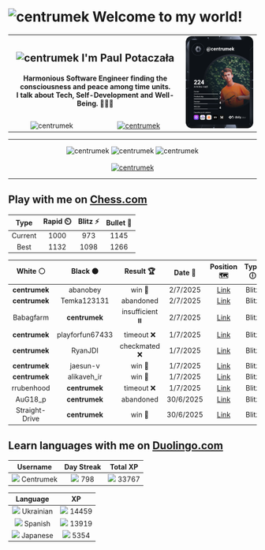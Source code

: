 <h1>
  <img
    src="https://emojis.slackmojis.com/emojis/images/1531849430/4246/blob-sunglasses.gif"
    width="30"
    alt="centrumek"
  />
  Welcome to my world!
</h1>

<table>
  <tbody>
    <tr>
      <td align="center" width="70%" colspan="2">
        <h2>
          <img
            src="https://raw.githubusercontent.com/MartinHeinz/MartinHeinz/master/wave.gif"
            width="30px"
            alt="centrumek"
          />
          I'm Paul Potaczała
        </h2>
        <h4>
          Harmonious Software Engineer finding the consciousness and peace among time units.
          <br/>
          I talk about Tech, Self-Development and Well-Being. 🌿🧘🚀
        </h4>
      </td>
      <td width="30%" rowspan="2">
        <a href="https://app.daily.dev/centrumek">
          <img
            src="./devcard.svg"
            alt="centrumek"
          />
        </a>
      </td>
    </tr>
    <tr align="center">
      <td>
        <img
          src="https://komarev.com/ghpvc/?username=centrumek&label=visitors&color=0e75b6&style=flat"
          alt="centrumek"
        >
      </td>
      <td>
        <a href="https://stackoverflow.com/users/14496012/centrumek">
          <img
            src="https://stackoverflow.com/users/flair/14496012.png?theme=dark"
            alt="centrumek"
          >
        </a>
      </td>
    </tr>
  </tbody>
</table>

---
<div align="center">
  <img 
    src="https://github-readme-stats.vercel.app/api?username=centrumek&show_icons=true&count_private=true&theme=dark&hide_border=true&hide=issues,contribs&bg_color=00000000"
    alt="centrumek"
  />
  <img
    src="https://github-readme-stats.vercel.app/api/top-langs/?username=centrumek&layout=compact&hide_border=true&theme=dark&bg_color=00000000&langs_count=6&exclude_repo=air-statistic-app"
    alt="centrumek"
  />
  <img 
    src="https://github-readme-streak-stats.herokuapp.com?user=centrumek&theme=dark&hide_border=true&background=FFFFFF00"
    alt="centrumek"
  />
  <br/>
  <br/>
  <a href="https://www.buymeacoffee.com/centrumek">
    <img
      src="https://cdn.buymeacoffee.com/buttons/v2/default-orange.png"
      height="50"
      width="210"
      alt="centrumek"
    />
  </a>
</div>

---

## Play with me on [Chess.com](https://www.chess.com/member/centrumek)

<div align="center">
<!--START_SECTION:chessStats-->
<!-- Automatically generated with https://github.com/Balastrong/chess-stats-action -->

| Type | Rapid ⏲️ | Blitz ⚡ | Bullet 🔫 |
|:---:|:---:|:---:|:---:|
| Current | 1000 | 973 | 1145 |
| Best | 1132 | 1098 | 1266 |

| White ⚪ | Black ⚫ | Result 🏆 | Date 📅 | Position 🗺️ | Type 🕕 |
|:---:|:---:|:---:|:---:|:---:|:---:|
| **centrumek** | abanobey | win 🥇 | 2/7/2025 | <a href="http://www.ee.unb.ca/cgi-bin/tervo/fen.pl?select=r1bq3r/ppk2Bp1/1npbp3/3p1p2/N2P4/1P2P3/P1P2PPP/R1BQK2R b KQ - 0 14">Link</a> | Blitz |
| **centrumek** | Temka123131 | abandoned  | 2/7/2025 | <a href="http://www.ee.unb.ca/cgi-bin/tervo/fen.pl?select=8/6kp/R7/8/6PP/6r1/1K3r2/8 w - - 1 43">Link</a> | Blitz |
| Babagfarm | **centrumek** | insufficient ⏸️ | 2/7/2025 | <a href="http://www.ee.unb.ca/cgi-bin/tervo/fen.pl?select=8/8/8/1K6/2Bk4/8/8/8 b - - 0 64">Link</a> | Blitz |
| **centrumek** | playforfun67433 | timeout ❌ | 1/7/2025 | <a href="http://www.ee.unb.ca/cgi-bin/tervo/fen.pl?select=8/K4k2/2q5/8/8/8/8/8 w - - 2 63">Link</a> | Blitz |
| **centrumek** | RyanJDI | checkmated ❌ | 1/7/2025 | <a href="http://www.ee.unb.ca/cgi-bin/tervo/fen.pl?select=8/R1pk4/1p2p3/1P1pP2p/3P1P1P/4b3/1PP2qP1/5K2 w - - 2 30">Link</a> | Blitz |
| **centrumek** | jaesun-v | win 🥇 | 1/7/2025 | <a href="http://www.ee.unb.ca/cgi-bin/tervo/fen.pl?select=rn1Q4/6Rp/1k1ppn2/1B2qP2/1P6/P1N5/5K1P/R7 b - - 4 29">Link</a> | Blitz |
| **centrumek** | alikaveh_ir | win 🥇 | 1/7/2025 | <a href="http://www.ee.unb.ca/cgi-bin/tervo/fen.pl?select=8/8/p7/B2kP3/Q2P4/1K6/1PP5/8 b - - 4 54">Link</a> | Blitz |
| rrubenhood | **centrumek** | timeout ❌ | 1/7/2025 | <a href="http://www.ee.unb.ca/cgi-bin/tervo/fen.pl?select=8/pkp5/5Q2/2p1N2p/3qP1bP/1P1P4/P1P3PK/5R2 b - - 0 32">Link</a> | Blitz |
| AuG18_p | **centrumek** | abandoned  | 30/6/2025 | <a href="http://www.ee.unb.ca/cgi-bin/tervo/fen.pl?select=8/r2k3p/P2P2p1/2PK2P1/7P/6P1/8/R7 b - - 4 42">Link</a> | Blitz |
| Straight-Drive | **centrumek** | win 🥇 | 30/6/2025 | <a href="http://www.ee.unb.ca/cgi-bin/tervo/fen.pl?select=3r1rk1/p1p2pp1/7p/1p2p3/4P2P/P1P2q2/1R6/2K5 w - - 0 30">Link</a> | Blitz |

<!--END_SECTION:chessStats-->
</div>

## Learn languages with me on [Duolingo.com](https://www.duolingo.com/profile/Centrumek)

<div align="center">
<!--START_SECTION:duolingoStats-->
<!-- Automatically generated with https://github.com/centrumek/duolingo-readme-stats-->

| Username | Day Streak | Total XP |
|:---:|:---:|:---:|
| <img src="https://raw.githubusercontent.com/centrumek/duolingo-readme-stats/main/assets/duolingo.png" height="12"> Centrumek | <img src="https://raw.githubusercontent.com/centrumek/duolingo-readme-stats/main/assets/streakinactive.svg" height="12"> 798 | <img src="https://raw.githubusercontent.com/centrumek/duolingo-readme-stats/main/assets/xp.svg" height="12"> 33767 | <img src="https://raw.githubusercontent.com/centrumek/duolingo-readme-stats/main/assets/xp.svg" height="12"> 0 |

| Language | XP |
|:---:|:---:|
| <img src="https://raw.githubusercontent.com/centrumek/duolingo-readme-stats/main/assets/langs/ukrainian.svg" height="12"> Ukrainian | <img src="https://raw.githubusercontent.com/centrumek/duolingo-readme-stats/main/assets/xp.svg" height="12"> 14459 |
| <img src="https://raw.githubusercontent.com/centrumek/duolingo-readme-stats/main/assets/langs/spanish.svg" height="12"> Spanish | <img src="https://raw.githubusercontent.com/centrumek/duolingo-readme-stats/main/assets/xp.svg" height="12"> 13919 |
| <img src="https://raw.githubusercontent.com/centrumek/duolingo-readme-stats/main/assets/langs/japanese.svg" height="12"> Japanese | <img src="https://raw.githubusercontent.com/centrumek/duolingo-readme-stats/main/assets/xp.svg" height="12"> 5354 |

<!--END_SECTION:duolingoStats-->
</div>
<!--
**centrumek/centrumek** is a ✨ _special_ ✨ repository because its `README.md` (this file) appears on your GitHub profile.

Here are some ideas to get you started:

- 🔭 I’m currently working on ...
- 🌱 I’m currently learning ...
- 👯 I’m looking to collaborate on ...
- 🤔 I’m looking for help with ...
- 💬 Ask me about ...
- 📫 How to reach me: ...
- 😄 Pronouns: ...
- ⚡ Fun fact: ...
-->
